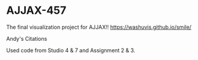 # AJJAX-457
The final visualization project for AJJAX!!
https://washuvis.github.io/smile/

Andy's Citations

Used code from Studio 4 & 7 and Assignment 2 & 3.



